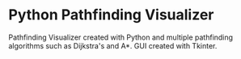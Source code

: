 # Python Pathfinding Visualizer
Pathfinding Visualizer created with Python and multiple pathfinding algorithms such as Dijkstra's and A*. GUI created with Tkinter.
